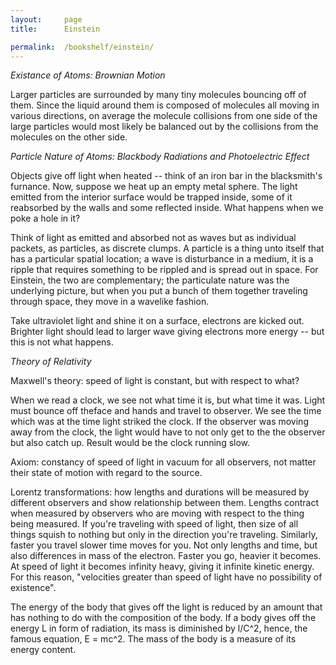 ```yaml
---
layout:     page
title:      Einstein

permalink:  /bookshelf/einstein/
---
```


<style type="text/css">
    strong {
        color: #3498db;
        font-weight: 400;
    }
    blockquote {
        padding: 0px 23px;
    }
</style>


<i>Existance of Atoms: Brownian Motion</i>

Larger particles are surrounded by many tiny molecules bouncing off of them. Since the liquid around them is composed of molecules all moving in various directions, on average the molecule collisions from one side of the large particles would most likely be balanced out by the collisions from the molecules on the other side. 

<i>Particle Nature of Atoms: Blackbody Radiations and Photoelectric Effect</i>

Objects give off light when heated -- think of an iron bar in the blacksmith's furnance. Now, suppose we heat up an empty metal sphere. The light emitted from the interior surface would be trapped inside, some of it reabsorbed by the walls and some reflected inside. What happens when we poke a hole in it?

Think of light as emitted and absorbed not as waves but as individual packets, as particles, as discrete clumps. A particle is a thing unto itself that has a particular spatial location; a wave is disturbance in a medium, it is a ripple that requires something to be rippled and is spread out in space. For Einstein, the two are complementary; the particulate nature was the underlying picture, but when you put a bunch of them together traveling through space, they move in a wavelike fashion.

Take ultraviolet light and shine it on a surface, electrons are kicked out. Brighter light should lead to larger wave giving electrons more energy -- but this is not what happens. 

<i>Theory of Relativity</i>

Maxwell's theory: speed of light is constant, but with respect to what?

When we read a clock, we see not what time it is, but what time it was. Light must bounce off theface and hands and travel to observer. We see the time which was at the time light striked the clock. If the observer was moving away from the clock, the light would have to not only get to the the observer but also catch up. Result would be the clock running slow.

Axiom: constancy of speed of light in vacuum for all observers, not matter their state of motion with regard to the source.

Lorentz transformations: how lengths and durations will be measured by different observers and show relationship between them. Lengths contract when measured by observers who are moving with respect to the thing being measured. If you're traveling with speed of light, then size of all things squish to nothing but only in the direction you're traveling. Similarly, faster you travel slower time moves for you. Not only lengths and time, but also differences in mass of the electron. Faster you go, heavier it becomes. At speed of light it becomes infinity heavy, giving it infinite kinetic energy. For this reason, "velocities greater than speed of light have no possibility of existence".

The energy of the body that gives off the light is reduced by an amount that has nothing to do with the composition of the body. If a body gives off the energy L in form of radiation, its mass is diminished by l/C^2, hence, the famous equation, E = mc^2. The mass of the body is a measure of its energy content.